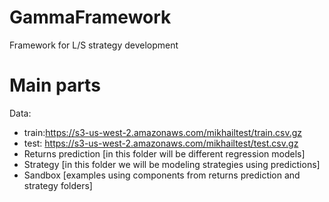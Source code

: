 # GammaFramework
Framework for L/S strategy development
# Main parts
Data: 
* train:https://s3-us-west-2.amazonaws.com/mikhailtest/train.csv.gz
* test: https://s3-us-west-2.amazonaws.com/mikhailtest/test.csv.gz
* Returns prediction [in this folder will be different regression models]
* Strategy [in this folder we will be modeling strategies using predictions]
* Sandbox [examples using components from returns prediction and strategy folders]

